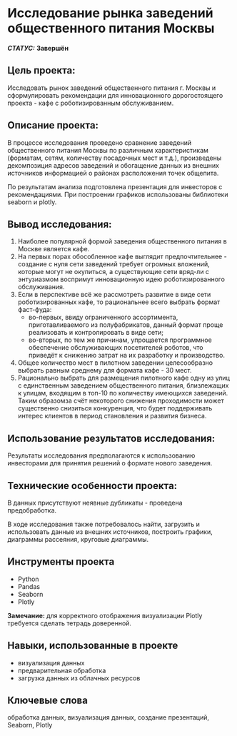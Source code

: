 # Исследование рынка заведений общественного питания Москвы


***СТАТУС:*** **Завершён**


## Цель проекта:

Исследовать рынок заведений общественного питания г. Москвы и сформулировать рекомендации для инновационного дорогостоящего проекта - кафе с роботизированным обслуживанием.


## Описание проекта:

В процессе исследования проведено сравнение заведений общественного питания Москвы по различным характеристикам (форматам, сетям, количеству посадочных мест и т.д.), произведены декомпозиция адресов заведений и обогащение данных из внешних источников информацией о районах расположения точек общепита.

По результатам анализа подготовлена презентация для инвесторов с рекомендациями. При построении графиков использованы библиотеки seaborn и plotly. 


## Вывод исследования:

1. Наиболее популярной формой заведения общественного питания в Москве является кафе.
2. На первых порах обособленное кафе выглядит предпочтительнее - создание с нуля сети заведений требует огромных вложений, которые могут не окупиться, а существующие сети вряд-ли с энтузиазмом воспримут инновационную идею роботизированного обслуживания.
3. Если в перспективе всё же рассмотреть развитие в виде сети роботизированных кафе, то рациональнее всего выбрать формат фаст-фуда:
    - во-первых, ввиду ограниченного ассортимента, приготавливаемого из полуфабрикатов, данный формат проще реализовать и контролировать в виде сети;
    - во-вторых, по тем же причинам, упрощается программное обеспечение обслуживающих посетителей роботов, что приведёт к снижению затрат на их разработку и производство.
4. Общее количество мест в пилотном заведении целесообразно выбрать равным среднему для формата кафе - 30 мест.
5. Рационально выбрать для размещения пилотного кафе одну из улиц с единственным заведением общественного питания, близлежащих к улицам, входящим в топ-10 по количеству имеющихся заведений. Таким образомза счёт некоторого снижения проходимости может существенно снизиться конкуренция, что будет поддерживать интерес клиентов в период становления и развития бизнеса.


## Использование результатов исследования:

Результаты исследования предполагаются к использованию инвесторами для принятия решений о формате нового заведения.


## Технические особенности проекта:

В данных присутствуют неявные дубликаты - проведена предобработка.

В ходе исследования также потребовалось найти, загрузить и использовать данные из внешних источников, построить графики, диаграммы рассеяния, круговые диаграммы.


## Инструменты проекта

- Python
- Pandas
- Seaborn
- Plotly 

**Замечание:** для корректного отображения визуализации Plotly требуется сделать тетрадь доверенной.


## Навыки, использованные в проекте

- визуализация данных
- предварительная обработка
- загрузка данных из облачных ресурсов


## Ключевые слова

обработка данных, визуализация данных, создание презентаций, Seaborn, Plotly